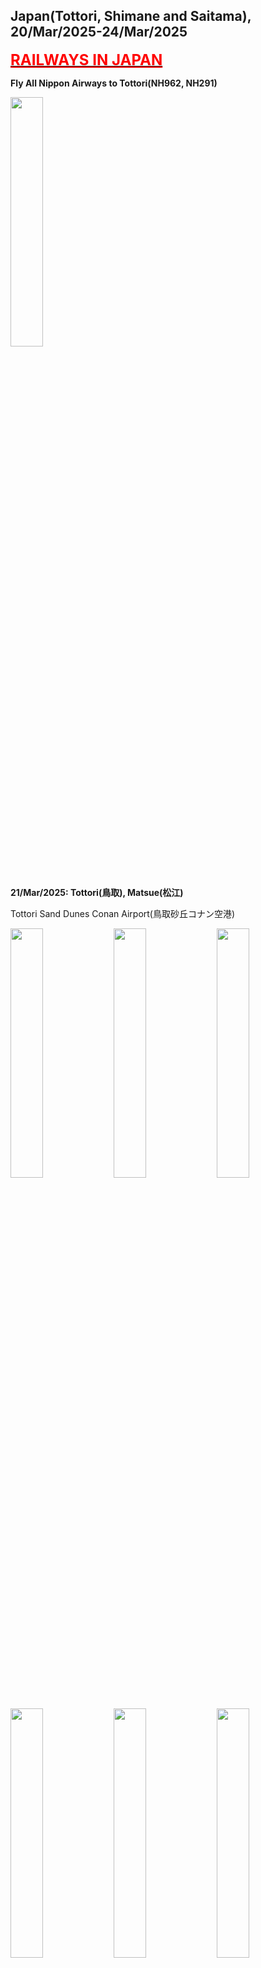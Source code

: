 ## Japan(Tottori, Shimane and Saitama), 20/Mar/2025-24/Mar/2025

**[<font color=red size=5><u>RAILWAYS IN JAPAN</u></font>](https://wqgcx.github.io/transport/20250320JP/JR/)**

**Fly All Nippon Airways to Tottori(NH962, NH291)**

<img src="../20250320JP_photos/IMG_7812.jpeg" width="32%">

**21/Mar/2025: Tottori(鳥取), Matsue(松江)**

Tottori Sand Dunes Conan Airport(鳥取砂丘コナン空港)

<img src="../20250320JP_photos/IMG_7815.jpeg" width="32%">
<img src="../20250320JP_photos/IMG_7816.jpeg" width="32%">
<img src="../20250320JP_photos/IMG_7817.jpeg" width="32%">
<img src="../20250320JP_photos/IMG_7818.jpeg" width="32%">
<img src="../20250320JP_photos/IMG_7819.jpeg" width="32%">
<img src="../20250320JP_photos/IMG_7820.jpeg" width="32%">
<img src="../20250320JP_photos/IMG_7821.jpeg" width="32%">
<img src="../20250320JP_photos/IMG_7822.jpeg" width="32%">

Tottori Sand Dunes(鳥取砂丘)

<img src="../20250320JP_photos/IMG_7827.jpeg" width="32%">
<img src="../20250320JP_photos/IMG_7831.jpeg" width="32%">
<img src="../20250320JP_photos/IMG_7832.jpeg" width="32%">
<img src="../20250320JP_photos/IMG_7833.jpeg" width="32%">
<img src="../20250320JP_photos/IMG_7834.jpeg" width="32%">
<img src="../20250320JP_photos/IMG_7835.jpeg" width="32%">

Tottori Castle Ruins(鳥取城跡)

<img src="../20250320JP_photos/IMG_7839.jpeg" width="32%">
<img src="../20250320JP_photos/IMG_7842.jpeg" width="32%">
<img src="../20250320JP_photos/IMG_7844.jpeg" width="32%">
<img src="../20250320JP_photos/IMG_7845.jpeg" width="32%">
<img src="../20250320JP_photos/IMG_7846.jpeg" width="32%">
<img src="../20250320JP_photos/IMG_7848.jpeg" width="32%">

Hakuto Shrine and Hakuto Coast(白兎神社, 白兎海岸)

<img src="../20250320JP_photos/IMG_7866.jpeg" width="32%">
<img src="../20250320JP_photos/IMG_7862.jpeg" width="32%">
<img src="../20250320JP_photos/IMG_7861.jpeg" width="32%">
<img src="../20250320JP_photos/IMG_7860.jpeg" width="32%">
<img src="../20250320JP_photos/IMG_7855.jpeg" width="32%">
<img src="../20250320JP_photos/IMG_7856.jpeg" width="32%">
<img src="../20250320JP_photos/IMG_7853.jpeg" width="32%">
<img src="../20250320JP_photos/IMG_7863.jpeg" width="32%">
<img src="../20250320JP_photos/IMG_7864.jpeg" width="32%">

Lake Shinji(宍道湖)

<img src="../20250320JP_photos/IMG_7874.jpeg" width="32%">
<img src="../20250320JP_photos/IMG_7872.jpeg" width="32%">
<img src="../20250320JP_photos/IMG_7873.jpeg" width="32%">
<img src="../20250320JP_photos/IMG_7875.jpeg" width="32%">
<img src="../20250320JP_photos/IMG_7877.jpeg" width="32%">

Japanese-Style Dinner

<img src="../20250320JP_photos/IMG_7881.jpeg" width="32%">

Matsue Castle(松江城)

<img src="../20250320JP_photos/IMG_7883.jpeg" width="32%">
<img src="../20250320JP_photos/IMG_7884.jpeg" width="32%">

**22/Mar/2025: Izumo(出雲), Yonago(米子), Sakaiminato(境港)**

Izumo Oyashiro Shrine(出雲大社)

<img src="../20250320JP_photos/IMG_7891.jpeg" width="32%">
<img src="../20250320JP_photos/IMG_7908.jpeg" width="32%">
<img src="../20250320JP_photos/IMG_7892.jpeg" width="32%">
<img src="../20250320JP_photos/IMG_7893.jpeg" width="32%">
<img src="../20250320JP_photos/IMG_7894.jpeg" width="32%">
<img src="../20250320JP_photos/IMG_7898.jpeg" width="32%">
<img src="../20250320JP_photos/IMG_7899.jpeg" width="32%">
<img src="../20250320JP_photos/IMG_7902.jpeg" width="32%">
<img src="../20250320JP_photos/IMG_7901.jpeg" width="32%">

Inasa Beach(稲佐の浜)

<img src="../20250320JP_photos/IMG_7906.jpeg" width="32%">
<img src="../20250320JP_photos/IMG_7905.jpeg" width="32%">
<img src="../20250320JP_photos/IMG_7904.jpeg" width="32%">

Momotaro at Yonago Station(米子駅の桃太郎)

<img src="../20250320JP_photos/IMG_7915.jpeg" width="32%">
<img src="../20250320JP_photos/IMG_7916.jpeg" width="32%">
<img src="../20250320JP_photos/IMG_7917.jpeg" width="32%">

Momotaro-Painting Train(桃太郎塗装電車)

<img src="../20250320JP_photos/IMG_7918.jpeg" width="32%">
<img src="../20250320JP_photos/IMG_7945.jpeg" width="32%">

Mizuki Shigeru Road(水木しげるロード)

<img src="../20250320JP_photos/IMG_7919.jpeg" width="32%">
<img src="../20250320JP_photos/IMG_7920.jpeg" width="32%">
<img src="../20250320JP_photos/IMG_7921.jpeg" width="32%">
<img src="../20250320JP_photos/IMG_7922.jpeg" width="32%">
<img src="../20250320JP_photos/IMG_7924.jpeg" width="32%">
<img src="../20250320JP_photos/IMG_7926.jpeg" width="32%">
<img src="../20250320JP_photos/IMG_7937.jpeg" width="32%">
<img src="../20250320JP_photos/IMG_7938.jpeg" width="32%">
<img src="../20250320JP_photos/IMG_7939.jpeg" width="32%">
<img src="../20250320JP_photos/IMG_7940.jpeg" width="32%">
<img src="../20250320JP_photos/IMG_7942.jpeg" width="32%">
<img src="../20250320JP_photos/IMG_7943.jpeg" width="32%">

Youkai Shrine(妖怪神社)

<img src="../20250320JP_photos/IMG_7928.jpeg" width="32%">
<img src="../20250320JP_photos/IMG_7929.jpeg" width="32%">
<img src="../20250320JP_photos/IMG_7941.jpeg" width="32%">

Mizuki Shigeru Museum(水木しげる記念館)

<img src="../20250320JP_photos/IMG_7930.jpeg" width="32%">
<img src="../20250320JP_photos/IMG_7931.jpeg" width="32%">
<img src="../20250320JP_photos/IMG_7932.jpeg" width="32%">
<img src="../20250320JP_photos/IMG_7933.jpeg" width="32%">
<img src="../20250320JP_photos/IMG_7934.jpeg" width="32%">
<img src="../20250320JP_photos/IMG_7935.jpeg" width="32%">
<img src="../20250320JP_photos/IMG_7936.jpeg" width="32%">

**23/Mar/2025: Mastue(松江), Yasugi(安来), Hokuei(北栄町)**

Mastue Castle(松江城)

<img src="../20250320JP_photos/IMG_7955.jpeg" width="32%">
<img src="../20250320JP_photos/IMG_7960.jpeg" width="32%">
<img src="../20250320JP_photos/IMG_7961.jpeg" width="32%">
<img src="../20250320JP_photos/IMG_7962.jpeg" width="32%">
<img src="../20250320JP_photos/IMG_7963.jpeg" width="32%">

Mastue Shrine(松江神社)

<img src="../20250320JP_photos/IMG_7959.jpeg" width="32%">
<img src="../20250320JP_photos/IMG_7957.jpeg" width="32%">

Panorama of Mastue

<img src="../20250320JP_photos/IMG_7965.jpeg" width="32%">
<img src="../20250320JP_photos/IMG_7966.jpeg" width="32%">
<img src="../20250320JP_photos/IMG_7967.jpeg" width="32%">

Samurai Residence(武家屋敷)

<img src="../20250320JP_photos/IMG_7978.jpeg" width="32%">
<img src="../20250320JP_photos/IMG_7977.jpeg" width="32%">
<img src="../20250320JP_photos/IMG_7975.jpeg" width="32%">
<img src="../20250320JP_photos/IMG_7972.jpeg" width="32%">
<img src="../20250320JP_photos/IMG_7973.jpeg" width="32%">
<img src="../20250320JP_photos/IMG_7974.jpeg" width="32%">

Adachi Museum of Art(足立美術館)

<img src="../20250320JP_photos/IMG_8003.jpeg" width="32%">
<img src="../20250320JP_photos/IMG_7983.jpeg" width="32%">
<img src="../20250320JP_photos/IMG_7990.jpeg" width="32%">
<img src="../20250320JP_photos/IMG_7993.jpeg" width="32%">
<img src="../20250320JP_photos/IMG_7994.jpeg" width="32%">
<img src="../20250320JP_photos/IMG_7999.jpeg" width="32%">
<img src="../20250320JP_photos/IMG_8004.jpeg" width="32%">
<img src="../20250320JP_photos/IMG_8008.jpeg" width="32%">
<img src="../20250320JP_photos/IMG_8007.jpeg" width="32%">

Hokuei: World of Conan(北栄町: コナンの世界)

<img src="../20250320JP_photos/IMG_8015.jpeg" width="32%">
<img src="../20250320JP_photos/IMG_8017.jpeg" width="32%">
<img src="../20250320JP_photos/IMG_8018.jpeg" width="32%">
<img src="../20250320JP_photos/IMG_8019.jpeg" width="32%">
<img src="../20250320JP_photos/IMG_8020.jpeg" width="32%">
<img src="../20250320JP_photos/IMG_8070.jpeg" width="32%">
<img src="../20250320JP_photos/IMG_8024.jpeg" width="32%">
<img src="../20250320JP_photos/IMG_8025.jpeg" width="32%">
<img src="../20250320JP_photos/IMG_8069.jpeg" width="32%">
<img src="../20250320JP_photos/IMG_8026.jpeg" width="32%">
<img src="../20250320JP_photos/IMG_8027.jpeg" width="32%">
<img src="../20250320JP_photos/IMG_8029.jpeg" width="32%">
<img src="../20250320JP_photos/IMG_8031.jpeg" width="32%">
<img src="../20250320JP_photos/IMG_8033.jpeg" width="32%">
<img src="../20250320JP_photos/IMG_8034.jpeg" width="32%">
<img src="../20250320JP_photos/IMG_8036.jpeg" width="32%">
<img src="../20250320JP_photos/IMG_8057.jpeg" width="32%">
<img src="../20250320JP_photos/IMG_8059.jpeg" width="32%">
<img src="../20250320JP_photos/IMG_8060.jpeg" width="32%">
<img src="../20250320JP_photos/IMG_8062.jpeg" width="32%">
<img src="../20250320JP_photos/IMG_8066.jpeg" width="32%">
<img src="../20250320JP_photos/IMG_8067.jpeg" width="32%">

Gosho Aoyama Manga Factory(青山剛昌ふるさと館)

<img src="../20250320JP_photos/IMG_8038.jpeg" width="32%">
<img src="../20250320JP_photos/IMG_8039.jpeg" width="32%">
<img src="../20250320JP_photos/IMG_8040.jpeg" width="32%">
<img src="../20250320JP_photos/IMG_8041.jpeg" width="32%">
<img src="../20250320JP_photos/IMG_8042.jpeg" width="32%">
<img src="../20250320JP_photos/IMG_8043.jpeg" width="32%">
<img src="../20250320JP_photos/IMG_8047.jpeg" width="32%">
<img src="../20250320JP_photos/IMG_8048.jpeg" width="32%">
<img src="../20250320JP_photos/IMG_8050.jpeg" width="32%">
<img src="../20250320JP_photos/IMG_8052.jpeg" width="32%">
<img src="../20250320JP_photos/IMG_8053.jpeg" width="32%">
<img src="../20250320JP_photos/IMG_8055.jpeg" width="32%">

**24/Mar/2025: Kawagoe(川越)**

**Fly All Nippon Airways to Tokyo(NH294)**

<img src="../20250320JP_photos/IMG_8082.jpeg" width="32%">

Kawagoe Hachimangu(川越八幡宮)

<img src="../20250320JP_photos/IMG_8089.jpeg" width="32%">
<img src="../20250320JP_photos/IMG_8095.jpeg" width="32%">
<img src="../20250320JP_photos/IMG_8094.jpeg" width="32%">
<img src="../20250320JP_photos/IMG_8091.jpeg" width="32%">
<img src="../20250320JP_photos/IMG_8092.jpeg" width="32%">
<img src="../20250320JP_photos/IMG_8093.jpeg" width="32%">

Kitain Temple(喜多院)

<img src="../20250320JP_photos/IMG_8112.jpeg" width="32%">
<img src="../20250320JP_photos/IMG_8099.jpeg" width="32%">
<img src="../20250320JP_photos/IMG_8101.jpeg" width="32%">
<img src="../20250320JP_photos/IMG_8102.jpeg" width="32%">
<img src="../20250320JP_photos/IMG_8103.jpeg" width="32%">
<img src="../20250320JP_photos/IMG_8106.jpeg" width="32%">
<img src="../20250320JP_photos/IMG_8107.jpeg" width="32%">
<img src="../20250320JP_photos/IMG_8108.jpeg" width="32%">
<img src="../20250320JP_photos/IMG_8110.jpeg" width="32%">

Kawagoe Castle(川越城)

<img src="../20250320JP_photos/IMG_8113.jpeg" width="32%">
<img src="../20250320JP_photos/IMG_8114.jpeg" width="32%">

Kawagoe Hikawa Shrine(川越氷川神社)

<img src="../20250320JP_photos/IMG_8117.jpeg" width="32%">
<img src="../20250320JP_photos/IMG_8120.jpeg" width="32%">
<img src="../20250320JP_photos/IMG_8118.jpeg" width="32%">
<img src="../20250320JP_photos/IMG_8119.jpeg" width="32%">
<img src="../20250320JP_photos/IMG_8121.jpeg" width="32%">
<img src="../20250320JP_photos/IMG_8124.jpeg" width="32%">

City View of Kawagoe

<img src="../20250320JP_photos/IMG_8125.jpeg" width="32%">
<img src="../20250320JP_photos/IMG_8127.jpeg" width="32%">
<img src="../20250320JP_photos/IMG_8131.jpeg" width="32%">
<img src="../20250320JP_photos/IMG_8132.jpeg" width="32%">
<img src="../20250320JP_photos/IMG_8133.jpeg" width="32%">
<img src="../20250320JP_photos/IMG_8134.jpeg" width="32%">

Kawagoe Kumano Shrine(川越熊野神社)

<img src="../20250320JP_photos/IMG_8135.jpeg" width="32%">
<img src="../20250320JP_photos/IMG_8136.jpeg" width="32%">
<img src="../20250320JP_photos/IMG_8137.jpeg" width="32%">

**Fly All Nippon Airways to Beijing(NH963)**

<img src="../20250320JP_photos/IMG_8143.jpeg" width="32%">

**Click [here](https://wqgcx.github.io/transport/) to go back.**
